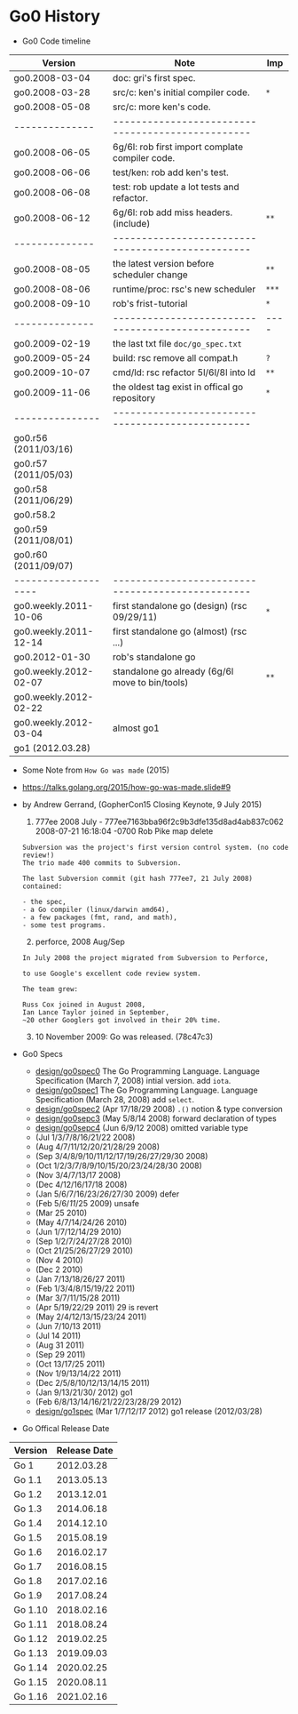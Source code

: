 
# Go0 History

- Go0 Code timeline 

| Version        | Note                                               | Imp  |
| -------------- | -------------------------------------------------- | ---- |
| go0.2008-03-04 | doc: gri's first spec.                             |      |
| go0.2008-03-28 | src/c: ken's initial compiler code.                | `*`  |  
| go0.2008-05-08 | src/c: more ken's code.                            |      | 
| -------------- | -------------------------------------------------  |      |
| go0.2008-06-05 | 6g/6l: rob first import complate compiler code.    |      |
| go0.2008-06-06 | test/ken: rob add ken's test.                      |      |
| go0.2008-06-08 | test: rob update a lot tests and refactor.         |      | 
| go0.2008-06-12 | 6g/6l: rob add miss headers. (include)             | `**` | 
| -------------- | -------------------------------------------------  |      |
| go0.2008-08-05 | the latest version before scheduler change         | `**` |  
| go0.2008-08-06 | runtime/proc: rsc's new scheduler                  | `***`|
| go0.2008-09-10 | rob's frist-tutorial                               | `*`  |
| -------------- | -------------------------------------------------  | ---- |
| go0.2009-02-19 | the last txt file `doc/go_spec.txt`                |      |
| go0.2009-05-24 | build: rsc remove all compat.h                     | `?`  |
| go0.2009-10-07 | cmd/ld: rsc refactor 5l/6l/8l into ld              | `**` | 
| go0.2009-11-06 | the oldest tag exist in offical go repository      | `*`  |
| ---------------| -------------------------------------------------  |      |     
| go0.r56 (2011/03/16)| ||
| go0.r57 (2011/05/03)| ||
| go0.r58 (2011/06/29)| ||
| go0.r58.2           | ||
| go0.r59 (2011/08/01)| ||
| go0.r60 (2011/09/07)| ||
| ------------------- | -------------------------------------------------  ||
| go0.weekly.2011-10-06 | first standalone go (design) (rsc 09/29/11)     |`*`|
| go0.weekly.2011-12-14 | first standalone go (almost) (rsc ...)          ||
| go0.2012-01-30        | rob's standalone go                             ||
| go0.weekly.2012-02-07 | standalone go already (6g/6l move to bin/tools) |`**`|
| go0.weekly.2012-02-22 | ||
| go0.weekly.2012-03-04 | almost go1||
| go1 (2012.03.28)      | ||


- Some Note from `How Go was made` (2015)
 - https://talks.golang.org/2015/how-go-was-made.slide#9
 - by Andrew Gerrand, (GopherCon15 Closing Keynote, 9 July 2015)
      1. 777ee 2008 July
       - 777ee7163bba96f2c9b3dfe135d8ad4ab837c062 2008-07-21 16:18:04 -0700 Rob Pike  map delete
      ```
      Subversion was the project's first version control system. (no code review!)
      The trio made 400 commits to Subversion.
      
      The last Subversion commit (git hash 777ee7, 21 July 2008) contained:
      
      - the spec,
      - a Go compiler (linux/darwin amd64),
      - a few packages (fmt, rand, and math),
      - some test programs.
      ```
      2. perforce, 2008 Aug/Sep
      ```
      In July 2008 the project migrated from Subversion to Perforce,

      to use Google's excellent code review system.
      
      The team grew:
      
      Russ Cox joined in August 2008,
      Ian Lance Taylor joined in September,
      ~20 other Googlers got involved in their 20% time.
      ```
      3. 10 November 2009: Go was released. (78c47c3)
  

- Go0 Specs
  + [design/go0spec0](https://github.com/golang/go/blob/e6626dafa8de8a0efae351e85cf96f0c683e0a4f/doc/go_lang.txt) The Go Programming Language. Language Specification (March 7, 2008) intial version. add `iota`. 
  + [design/go0spec1](https://github.com/golang/go/blob/cb87526ce3531557ccf69969de4c8018956b10b5/doc/go_lang.txt) The Go Programming Language. Language Specification (March 28, 2008) add `select`. 
  + [design/go0spec2]() (Apr 17/18/29 2008) `.()` notion & type conversion
  + [design/go0sepc3]() (May 5/8/14 2008) forward declaration of types
  + [design/go0sepc4]() (Jun 6/9/12 2008) omitted variable type 
  + []() (Jul 1/3/7/8/16/21/22 2008)
  + []() (Aug 4/7/11/12/20/21/28/29 2008)
  + []() (Sep 3/4/8/9/10/11/12/17/19/26/27/29/30 2008)
  + []() (Oct 1/2/3/7/8/9/10/15/20/23/24/28/30 2008)
  + []() (Nov 3/4/7/13/17 2008)
  + []() (Dec 4/12/16/17/18 2008)
  + []() (Jan 5/6/7/16/23/*26*/27/30 2009) defer
  + []() (Feb 5/6/*11*/25 2009) unsafe 
  + []() (Mar 25 2010) 
  + []() (May 4/7/14/24/26 2010) 
  + []() (Jun 1/7/12/14/29 2010) 
  + []() (Sep 1/2/7/24/27/28 2010) 
  + []() (Oct 21/25/26/27/29 2010) 
  + []() (Nov 4 2010) 
  + []() (Dec 2 2010) 
  + []() (Jan 7/13/18/26/27 2011) 
  + []() (Feb 1/3/4/8/15/19/22 2011) 
  + []() (Mar 3/7/11/15/28 2011) 
  + []() (Apr 5/19/22/29 2011) 29 is revert 
  + []() (May 2/4/12/13/15/23/24 2011) 
  + []() (Jun 7/10/13 2011) 
  + []() (Jul 14 2011) 
  + []() (Aug 31 2011) 
  + []() (Sep 29 2011) 
  + []() (Oct 13/17/25 2011) 
  + []() (Nov 1/9/13/14/22 2011)
  + []() (Dec 2/5/8/10/12/13/14/15 2011)
  + []() (Jan 9/13/21/30/ 2012) go1
  + []() (Feb 6/8/13/14/16/21/22/23/28/29 2012) 
  + [design/go1spec]() (Mar 1/7/12/*17* 2012)  go1 release (2012/03/28)

- Go Offical Release Date

| Version | Release Date |
| ------- | ------------ |
| Go 1    | 2012.03.28 |
| Go 1.1  | 2013.05.13 |
| Go 1.2  | 2013.12.01 |
| Go 1.3  | 2014.06.18 |
| Go 1.4  | 2014.12.10 |
| Go 1.5  | 2015.08.19 |
| Go 1.6  | 2016.02.17 |
| Go 1.7  | 2016.08.15 |
| Go 1.8  | 2017.02.16 |
| Go 1.9  | 2017.08.24 |
| Go 1.10 | 2018.02.16 |
| Go 1.11 | 2018.08.24 |
| Go 1.12 | 2019.02.25 |
| Go 1.13 | 2019.09.03 |
| Go 1.14 | 2020.02.25 |
| Go 1.15 | 2020.08.11 |
| Go 1.16 | 2021.02.16 |


